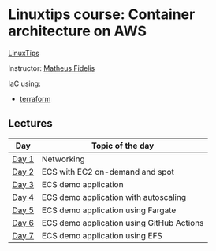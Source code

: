 # Linuxtips course:  Container architecture on AWS

[LinuxTips](https://linuxtips.io/treinamento/arquitetura-de-containers-na-aws/)

Instructor: [Matheus Fidelis](https://linktr.ee/fidelissauro)

IaC using:
* [terraform](terraform)

## Lectures

| Day                     | Topic of the day                          |
|-------------------------|-------------------------------------------|
| [Day 1](day1/README.md) | Networking                                |
| [Day 2](day2/README.md) | ECS with EC2 on-demand and spot           |
| [Day 3](day3/README.md) | ECS demo application                      |
| [Day 4](day4/README.md) | ECS demo application with autoscaling     |
| [Day 5](day5/README.md) | ECS demo application using Fargate        |
| [Day 6](day6/README.md) | ECS demo application using GitHub Actions |
| [Day 7](day7/README.md) | ECS demo application using EFS            |
